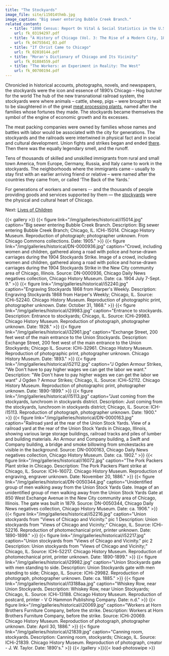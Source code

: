 ```yaml
---
title: "The Stockyards"
image_file: site/i15014thmb.jpg
image_caption: "Big sewer entering Bubble Creek Branch."
related_content:
  - title: "1890 Census: Report On Vital & Social Statistics in the U.S"
    url: fk_03194297.pdf
  - title: "A History of Chicago (Vol. 3: The Rise of a Modern City, 1871-1893)"
    url: fk_04755641_03.pdf
  - title: "If Christ Came to Chicago"
    url: fk_02010144.pdf
  - title: "Moran's Dictionary of Chicago and Its Vicinity"
    url: fk_01884559.pdf
  - title: "The Workers: an Experiment in Reality: The West"
    url: fk_00700194.pdf
---
```


Chronicled in historical accounts, photographs, novels, and newspapers, the stockyards were the icon and essence of 1890’s Chicago – Hog butcher for the world The hub of the new transnational railroad system, the stockyards were where animals – cattle, sheep, pigs – were brought to wait to be slaughtered in of the great [meat processing plants](http://www.encyclopedia.chicagohistory.org/pages/804.html), named after the families whose fortunes they made. The stockyards became themselves the symbol of the engine of economic growth and its excesses.

The meat packing companies were owned by families whose names and battles with labor would be associated with the city for generations. The stockyards and the railroads were intertwined in physical fact and in social and cultural development. Union fights and strikes began and ended [there](http://www.encyclopedia.chicagohistory.org/pages/10348.html). Then there was the equally legendary smell, and the runoff.

Tens of thousands of skilled and unskilled immigrants from rural and small town America, from Europe, Germany, Russia, and Italy came to work in the stockyards. The neighborhoods where the immigrants came – usually to stay first with an earlier arriving friend or relative – were named after the countries they came from, or called ‘The Back of the Yards.’

For generations of workers and owners -- and the thousands of people providing goods and services supported by them — the [stockyards](http://www.encyclopedia.chicagohistory.org/pages/10348.html) were the physical and cultural heart of Chicago.


Next:  [Lives of Children](/historical/children)

{{< gallery >}}
  {{< figure link="/img/galleries/historical/i15014.jpg" caption="Big sewer entering Bubble Creek Branch. Description: Big sewer entering Bubble Creek Branch; Chicago, IL. ICHi-15014. Chicago History Museum. Reproduction of photograph; photographer unknown. From Chicago Commons collections. Date: 1905." >}}
  {{< figure link="/img/galleries/historical/DN-0000936.jpg" caption="Crowd, including women and children, gathered along a road with police and horse-drawn carriages during the 1904 Stockyards Strike. Image of a crowd, including women and children, gathered along a road with police and horse-drawn carriages during the 1904 Stockyards Strike in the New City community area of Chicago, Illinois. Source: DN-0000936, Chicago Daily News negatives collection, Chicago History Museum. Date: ca. 1904 July 7-Sept. 9." >}}
  {{< figure link="/img/galleries/historical/i52240.jpg" caption="Engraving Stockyards 1868 from Harper's Weekly. Description: Engraving Stockyards 1868 from Harper's Weekly; Chicago, IL. Source: ICHi-52240. Chicago History Museum. Reproduction of photographic print, photographer unknown. Date: October 31, 1868." >}}
  {{< figure link="/img/galleries/historical/i29983.jpg" caption="Entrance to stockyards. Description: Entrance to stockyards; Chicago, IL. Source: ICHi-29983. Chicago History Museum. Reproduction of photograph, photographer unknown. Date: 1928." >}}
  {{< figure link="/img/galleries/historical/i32961.jpg" caption="Exchange Street, 200 feet west of the main entrance to the Union Stockyards. Description: Exchange Street, 200 feet west of the main entrance to the Union Stockyards; Chicago IL. Source: ICHi-32961. Chicago History Museum. Reproduction of photographic print, photographer unknown. Chicago History Museum. Date: 1893." >}}
  {{< figure link="/img/galleries/historical/i52112.jpg" caption="J Ogden Armour Strikes, "We Don't have to pay higher wages we can get the labor we want." Description: "We Don't have to pay higher wages we can get the labor we want" J Ogden ? Armour Strikes; Chicago, IL. Source: ICHi-52112. Chicago History Museum. Reproduction of photographic print, photographer unknown. Date: 1890-1899." >}}
  {{< figure link="/img/galleries/historical/i15113.jpg" caption="Just coming from the stockyards, lunchroom in stockyards district. Description: Just coming from the stockyards, lunchroom in stockyards district; Chicago, IL. Source: ICH-i15113. Reproduction of photograph, photographer unknown. Date: 1900." >}}
  {{< figure link="/img/galleries/historical/DN-0000163.jpg" caption="Railroad yard at the rear of the Union Stock Yards. View of a railroad yard at the rear of the Union Stock Yards in Chicago, Illinois, showing various large storage buildings, railroad tracks and piles of lumber and building materials. An Armour and Company building, a Swift and Company building, a bridge and smoke billowing from smokestacks are visible in the background. Source: DN-0000163, Chicago Daily News negatives collection, Chicago History Museum. Date: ca. 1902." >}}
  {{< figure link="/img/galleries/historical/i16072.jpg" caption="The Pork Packers Plant strike in Chicago. Description: The Pork Packers Plant strike at Chicago, IL. Source: ICHi-16072. Chicago History Museum. Reproduction of engraving, engraver unknown. Date: November 20, 1886." >}}
  {{< figure link="/img/galleries/historical/DN-0050344.jpg" caption="Unidentified group of men walking away from the Union Stock Yards Gate. Image of an unidentified group of men walking away from the Union Stock Yards Gate at 850 West Exchange Avenue in the New City community area of Chicago, Illinois. The gate was built in 1879. Source: DN-0050344, Chicago Daily News negatives collection, Chicago History Museum. Date: ca. 1906." >}}
  {{< figure link="/img/galleries/historical/i52216.jpg" caption="Union stockyards from "Views of Chicago and Vicinity." pic 1 Description: Union stockyards from "Views of Chicago and Vicinity;" Chicago, IL. Source: ICHi-52216. Reproduction of photomechanical print, printer unknown. Date: 1890-1899." >}}
  {{< figure link="/img/galleries/historical/i52217.jpg" caption="Union stockyards from "Views of Chicago and Vicinity." pic 2 Description: Union stockyards from "Views of Chicago and Vicinity;" Chicago, IL. Source: ICHi-52217. Chicago History Museum. Reproduction of photomechanical print, printer unknown. Date: 1890-1899." >}}
  {{< figure link="/img/galleries/historical/i29982.jpg" caption="Union Stockyards gate with men standing to side. Description: Union Stockyards gate with men standing to side; Chicago, IL. Source: ICHi-29982. Reproduction of photograph, photographer unknown. Date: ca. 1885." >}}
  {{< figure link="/img/galleries/historical/i13188aa.jpg" caption="Whiskey Row, near Union Stockyards. Description: Whiskey Row, near Union Stockyards; Chicago, IL. Source: ICHi-13188. Chicago History Museum. Reproduction of postcard, printer - V O Hammon Publishing Company. Date: n.d." >}}
  {{< figure link="/img/galleries/historical/i20069.jpg" caption="Workers at Horn Brothers Furniture Company, before the strike. Description: Workers at Horn Brothers Furniture Company, before the strike. Source: ICHi-20069. Chicago History Museum. Reproduction of photograph, photographer unknown. Date: April 30, 1886." >}}
  {{< figure link="/img/galleries/historical/i21839.jpg" caption="Canning room, stockyards. Description: Canning room, stockyards; Chicago, IL. Source: ICHi-21839. Chicago History Museum. Reproduction of photograph, creator - J. W. Taylor. Date: 1890's." >}}
{{< /gallery >}}{{< load-photoswipe >}}